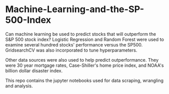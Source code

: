 # Machine-Learning-and-the-SP-500-Index

Can machine learning be used to predict stocks that will outperform the S&P 500 stock index?  Logistic Regression and Random Forest were used to examine several hundred stocks' performance versus the SP500.  GridsearchCV was also incorporated to tune hyperparameters.  

Other data sources were also used to help predict outperformance.  They were 30 year mortgage rates, Case-Shiller's home price index, and NOAA's billion dollar disaster index.

This repo contains the jupyter notebooks used for data scraping, wrangling and analysis.  

